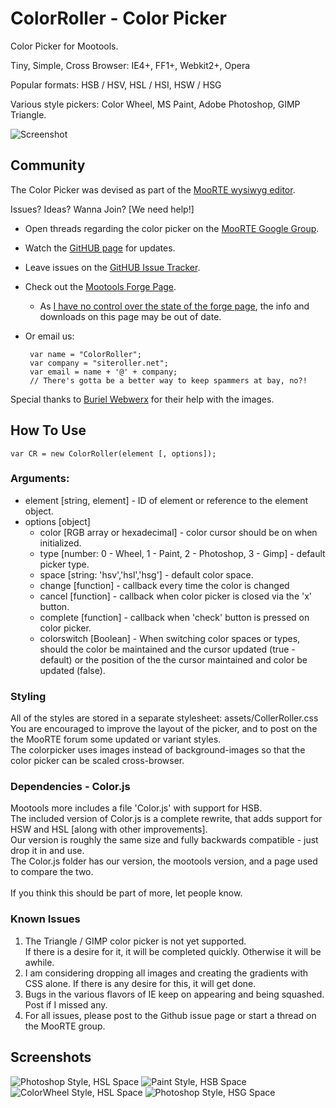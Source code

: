 ColorRoller - Color Picker
===========

Color Picker for Mootools.

Tiny, Simple, Cross Browser: IE4+, FF1+, Webkit2+, Opera

Popular formats: HSB / HSV, HSL / HSI, HSW / HSG

Various style pickers: Color Wheel, MS Paint, Adobe Photoshop, GIMP Triangle.

![Screenshot](http://siteroller.net/archive/images/ColorRoller/wheelhslthumb.png)


## Community
The Color Picker was devised as part of the [MooRTE wysiwyg editor](http://siteroller.net/projects/moorte).

Issues? Ideas? Wanna Join? [We need help!]


 - Open threads regarding the color picker on the [MooRTE Google Group](http://groups.google.com/group/moorte).
 - Watch the [GitHUB page](http://github.com/siteroller/ColorRoller-MooTools-Color-Picker) for updates.
 - Leave issues on the [GitHUB Issue Tracker](http://github.com/siteroller/colorpicker/issues).
 - Check out the [Mootools Forge Page](http://mootools.net/forge/p/colorroller%20-%20mootools%20color%20picker).  
    - As [I have no control over the state of the forge page](http://blog.siteroller.net/mootools-forge-gotchas), the info and downloads on this page may be out of date.
 - Or email us:

        var name = "ColorRoller";
        var company = "siteroller.net";
        var email = name + '@' + company;
        // There's gotta be a better way to keep spammers at bay, no?!

Special thanks to [Buriel Webwerx](http://burielwebwerx.com/) for their help with the images.

## How To Use

    var CR = new ColorRoller(element [, options]);

### Arguments:
 - element [string, element] - ID of element or reference to the element object.
 - options [object]
    - color [RGB array or hexadecimal] - color cursor should be on when initialized.
    - type [number: 0 - Wheel, 1 - Paint, 2 - Photoshop, 3 - Gimp] - default picker type.
    - space [string: 'hsv','hsl','hsg'] - default color space.
    - change [function] - callback every time the color is changed
    - cancel [function] - callback when color picker is closed via the 'x' button.
    - complete [function] - callback when 'check' button is pressed on color picker.
    - colorswitch [Boolean] - When switching color spaces or types, should the color be maintained and the cursor updated (true - default) or the position of the the cursor maintained and color be updated (false). 

### Styling
All of the styles are stored in a separate stylesheet: assets/CollerRoller.css<br>
You are encouraged to improve the layout of the picker, and to post on the the MooRTE forum some updated or variant styles.<br>
The colorpicker uses images instead of background-images so that the color picker can be scaled cross-browser.<br>

### Dependencies - Color.js

Mootools more includes a file 'Color.js' with support for HSB.<br>
The included version of Color.js is a complete rewrite, that adds support for HSW and HSL [along with other improvements].<br>
Our version is roughly the same size and fully backwards compatible - just drop it in and use.<br>
The Color.js folder has our version, the mootools version, and a page used to compare the two.<br>
<br>
If you think this should be part of more, let people know.<br>

### Known Issues
1.  The Triangle / GIMP color picker is not yet supported.  
    If there is a desire for it, it will be completed quickly.  Otherwise it will be awhile.
2.  I am considering dropping all images and creating the gradients with  CSS alone.
    If there is any desire for this, it will get done.
3.  Bugs in the various flavors of IE keep on appearing and being squashed. Post if I missed any. 
4.  For all issues, please post to the Github issue page or start a thread on the MooRTE group.

## Screenshots
![Photoshop Style, HSL Space](http://siteroller.net/archive/images/ColorRoller/adobehsl.png)
![Paint Style, HSB Space](http://siteroller.net/archive/images/ColorRoller/painthsb.png)
![ColorWheel Style, HSL Space](http://siteroller.net/archive/images/ColorRoller/wheelhsl2.png)
![Photoshop Style, HSG Space](http://siteroller.net/archive/images/ColorRoller/adobehsg.png)